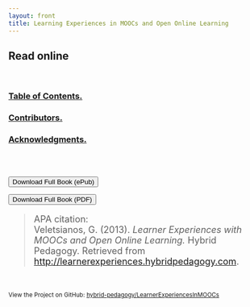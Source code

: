```yaml
---
layout: front
title: Learning Experiences in MOOCs and Open Online Learning
---
```



## Read online ##

<br/>

### [Table of Contents.](TOC.html) ###
### [Contributors.](contributors.html) ###
### [Acknowledgments.](acknowledgments.html) ###


<br/><br/>

<p>
    <a href="LearnerExperiencesInMOOCs.epub" target="_">
        <button type="button" class="btn btn-primary btn-lg btn-block">Download Full Book (ePub)</button>
        </a>
    </p>

<!--
<p>
    <a href="LearnerExperiencesInMOOCs.mobi" target="_">
        <button type="button" class="btn btn-primary btn-lg btn-block">Download Full Book (Kindle/mobi)</button>
        </a>
    </p>
-->
	
<p>
    <a href="LearningExperiencesInMOOCs.pdf" target="_">
        <button type="button" class="btn btn-primary btn-lg btn-block">Download Full Book (PDF)</button>
        </a>
    </p>


<blockquote style="text-align: left; font-size: 18px; font-style: normal">APA citation:<br/>
	Veletsianos, G. (2013). <i>Learner Experiences with MOOCs and Open Online Learning.</i> Hybrid Pedagogy. Retrieved from  <a href="http://learnerexperiences.hybridpedagogy.com">http://learnerexperiences.hybridpedagogy.com</a>.</blockquote>

<br/>

<small>View the Project on GitHub: [hybrid-pedagogy/LearnerExperiencesInMOOCs](https://github.com/hybrid-pedagogy/LearnerExperiencesInMOOCs)</small>

